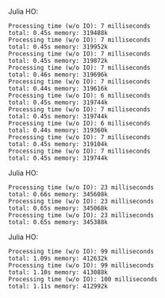 
Julia HO:

	Processing time (w/o IO): 7 milliseconds
	total: 0.45s memory: 319488k
	Processing time (w/o IO): 7 milliseconds
	total: 0.45s memory: 319952k
	Processing time (w/o IO): 7 milliseconds
	total: 0.45s memory: 319872k
	Processing time (w/o IO): 7 milliseconds
	total: 0.46s memory: 319696k
	Processing time (w/o IO): 7 milliseconds
	total: 0.44s memory: 319616k
	Processing time (w/o IO): 6 milliseconds
	total: 0.45s memory: 319744k
	Processing time (w/o IO): 7 milliseconds
	total: 0.45s memory: 319744k
	Processing time (w/o IO): 6 milliseconds
	total: 0.44s memory: 319360k
	Processing time (w/o IO): 7 milliseconds
	total: 0.45s memory: 319104k
	Processing time (w/o IO): 7 milliseconds
	total: 0.45s memory: 319744k

Julia HO:

	Processing time (w/o IO): 23 milliseconds
	total: 0.66s memory: 345608k
	Processing time (w/o IO): 23 milliseconds
	total: 0.65s memory: 345068k
	Processing time (w/o IO): 23 milliseconds
	total: 0.65s memory: 345388k

Julia HO:

	Processing time (w/o IO): 99 milliseconds
	total: 1.09s memory: 412632k
	Processing time (w/o IO): 99 milliseconds
	total: 1.10s memory: 413088k
	Processing time (w/o IO): 100 milliseconds
	total: 1.11s memory: 412992k
